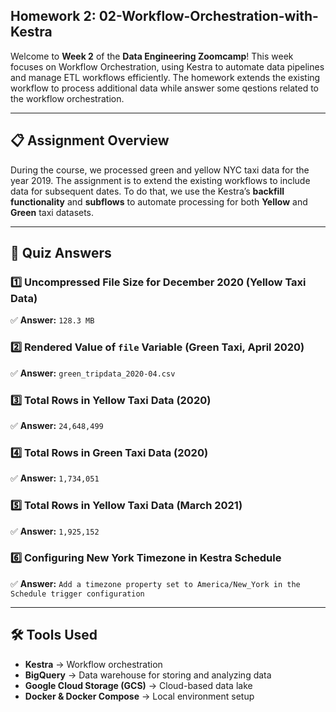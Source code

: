 ## Homework 2: 02-Workflow-Orchestration-with-Kestra

Welcome to **Week 2** of the **Data Engineering Zoomcamp**! This week focuses on Workflow Orchestration, using Kestra to automate data pipelines and manage ETL workflows efficiently. The homework extends the existing workflow to process additional data while answer some qestions related to the workflow orchestration.

---

## 📋 **Assignment Overview**  

During the course, we processed green and yellow NYC taxi data for the year 2019. The assignment is to extend the existing workflows to include data for subsequent dates. To do that, we use the Kestra’s **backfill functionality** and **subflows** to automate processing for both **Yellow** and **Green** taxi datasets.

---

## 📝 **Quiz Answers**  

### **1️⃣ Uncompressed File Size for December 2020 (Yellow Taxi Data)**  
✅ **Answer:** `128.3 MB`  

### **2️⃣ Rendered Value of `file` Variable (Green Taxi, April 2020)**  
✅ **Answer:** `green_tripdata_2020-04.csv`  

### **3️⃣ Total Rows in Yellow Taxi Data (2020)**  
✅ **Answer:** `24,648,499`  

### **4️⃣ Total Rows in Green Taxi Data (2020)**  
✅ **Answer:** `1,734,051`  

### **5️⃣ Total Rows in Yellow Taxi Data (March 2021)**  
✅ **Answer:** `1,925,152`  

### **6️⃣ Configuring New York Timezone in Kestra Schedule**  
✅ **Answer:** `Add a timezone property set to America/New_York in the Schedule trigger configuration`  

---

## 🛠 **Tools Used**  

- **Kestra** → Workflow orchestration  
- **BigQuery** → Data warehouse for storing and analyzing data  
- **Google Cloud Storage (GCS)** → Cloud-based data lake  
- **Docker & Docker Compose** → Local environment setup  
